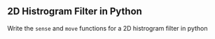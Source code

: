 ## 2D Histrogram Filter in Python

Write the `sense` and `move` functions for a 2D histrogram filter in python
